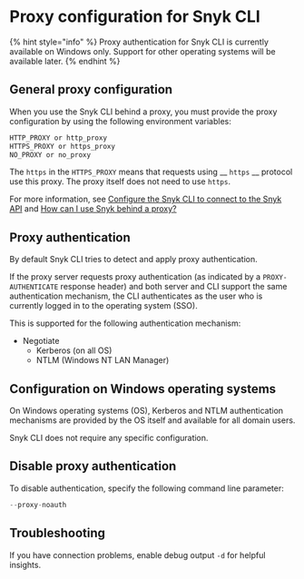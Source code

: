 # Proxy configuration for Snyk CLI

{% hint style="info" %}
Proxy authentication for Snyk CLI is currently available on Windows only. Support for other operating systems will be available later.
{% endhint %}

## General proxy configuration

When you use the Snyk CLI behind a proxy, you must provide the proxy configuration by using the following environment variables:

```bash
HTTP_PROXY or http_proxy
HTTPS_PROXY or https_proxy
NO_PROXY or no_proxy
```

The `https` in the `HTTPS_PROXY` means that requests using __ `https` __ protocol use this proxy. The proxy itself does not need to use `https`.

For more information, see [Configure the Snyk CLI to connect to the Snyk API](configure-snyk-cli-to-connect-to-snyk-api.md) and [How can I use Snyk behind a proxy?](https://support.snyk.io/hc/en-us/articles/360000925358-How-can-I-use-Snyk-behind-a-proxy-)

## Proxy authentication

By default Snyk CLI tries to detect and apply proxy authentication.

If the proxy server requests proxy authentication (as indicated by a `PROXY-AUTHENTICATE` response header) and both server and CLI support the same authentication mechanism, the CLI authenticates as the user who is currently logged in to the operating system (SSO).

This is supported for the following authentication mechanism:

* Negotiate
  * Kerberos (on all OS)
  * NTLM (Windows NT LAN Manager)

## Configuration on Windows operating systems

On Windows operating systems (OS), Kerberos and NTLM authentication mechanisms are provided by the OS itself and available for all domain users.

Snyk CLI does not require any specific configuration.

## Disable proxy authentication

To disable authentication, specify the following command line parameter:

```jsx
--proxy-noauth
```

## Troubleshooting

If you have connection problems, enable debug output `-d` for helpful insights.
